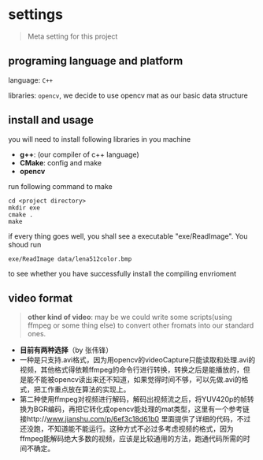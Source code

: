 # settings

> Meta setting for this project

## programing language and platform

language: `C++`

libraries: `opencv`, we decide to use opencv mat as our basic data structure

## install and usage

you will need to install following libraries in you machine

- **g++**: (our compiler of c++ language)
- **CMake**: config and make
- **opencv**

run following command to make

```
cd <project directory>
mkdir exe
cmake .
make
```

if every thing goes well, you shall see a executable "exe/ReadImage". You shoud run

```
exe/ReadImage data/lena512color.bmp
```

to see whether you have successfully install the compiling envrioment

## video format

> **other kind of video**: may be we could write some scripts(using ffmpeg or some thing else) to convert other fromats into our standard ones.
- **目前有两种选择**（by 张伟锋）
- 一种是只支持.avi格式，因为用opencv的videoCapture只能读取和处理.avi的视频，其他格式得依赖ffmpeg的命令行进行转换，转换之后是能播放的，但是能不能被opencv读出来还不知道，如果觉得时间不够，可以先做.avi的格式，把工作重点放在算法的实现上。
- 第二种使用ffmpeg对视频进行解码，解码出视频流之后，将YUV420p的帧转换为BGR编码，再把它转化成opencv能处理的mat类型，这里有一个参考链接http://www.jianshu.com/p/6ef3c18d61b0   里面提供了详细的代码，不过还没跑，不知道能不能运行。这种方式不必过多考虑视频的格式，因为ffmpeg能解码绝大多数的视频，应该是比较通用的方法，跑通代码所需的时间不确定。
